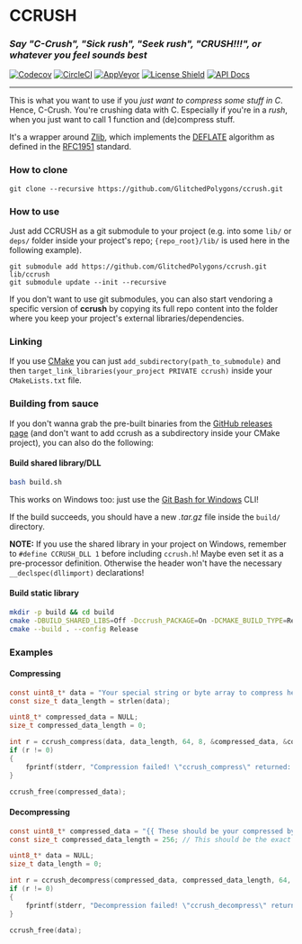 # CCRUSH
### _Say "C-Crush", "Sick rush", "Seek rush", "CRUSH!!!", or whatever you feel sounds best_

[![Codecov](https://codecov.io/gh/GlitchedPolygons/ccrush/branch/master/graph/badge.svg)](https://codecov.io/gh/GlitchedPolygons/ccrush)
[![CircleCI](https://circleci.com/gh/GlitchedPolygons/ccrush/tree/master.svg?style=shield)](https://circleci.com/gh/GlitchedPolygons/ccrush/tree/master)
[![AppVeyor](https://ci.appveyor.com/api/projects/status/l6d4kry0mf097k2q?svg=true)](https://ci.appveyor.com/project/GlitchedPolygons/ccrush)
[![License Shield](https://img.shields.io/badge/license-BSD--2--clause-blueviolet)](https://github.com/GlitchedPolygons/ccrush/blob/master/LICENSE)
[![API Docs](https://img.shields.io/badge/api-docs-informational.svg)](https://glitchedpolygons.github.io/ccrush/files.html)

---

This is what you want to use if you _just want to compress some stuff in C_. 
Hence, C-Crush. You're crushing data with C. Especially if you're in a _rush_, 
when you just want to call 1 function and (de)compress stuff.

It's a wrapper around [Zlib](https://github.com/madler/zlib), which implements the [DEFLATE](https://en.m.wikipedia.org/wiki/DEFLATE)
algorithm as defined in the [RFC1951](https://tools.ietf.org/html/rfc1951) standard.

### How to clone
`git clone --recursive https://github.com/GlitchedPolygons/ccrush.git`

### How to use
Just add CCRUSH as a git submodule to your project (e.g. into some `lib/` or `deps/` folder inside your project's repo; `{repo_root}/lib/` is used here in the following example).

```
git submodule add https://github.com/GlitchedPolygons/ccrush.git lib/ccrush
git submodule update --init --recursive
```

If you don't want to use git submodules, you can also start vendoring a specific version of **ccrush** by copying its full repo content into the folder where you keep your project's external libraries/dependencies.

### Linking

If you use [CMake](https://cmake.org) you can just `add_subdirectory(path_to_submodule)` and then `target_link_libraries(your_project PRIVATE ccrush)` inside your `CMakeLists.txt` file.

### Building from sauce

If you don't wanna grab the pre-built binaries from the [GitHub releases page](https://github.com/GlitchedPolygons/ccrush/releases) (and don't want to add ccrush as a subdirectory inside your CMake project), you can also do the following:

#### Build shared library/DLL

```bash
bash build.sh
```
This works on Windows too: just use the [Git Bash for Windows](https://git-scm.com/download/win) CLI!

If the build succeeds, you should have a new _.tar.gz_ file inside the `build/` directory.

**NOTE:** If you use the shared library in your project on Windows, remember to `#define CCRUSH_DLL 1` before including `ccrush.h`! Maybe even set it as a pre-processor definition. Otherwise the header won't have the necessary `__declspec(dllimport)` declarations!

#### Build static library

```bash
mkdir -p build && cd build
cmake -DBUILD_SHARED_LIBS=Off -Dccrush_PACKAGE=On -DCMAKE_BUILD_TYPE=Release ..
cmake --build . --config Release
```

### Examples

#### Compressing

```c
const uint8_t* data = "Your special string or byte array to compress here!";
const size_t data_length = strlen(data);

uint8_t* compressed_data = NULL;
size_t compressed_data_length = 0;

int r = ccrush_compress(data, data_length, 64, 8, &compressed_data, &compressed_data_length);
if (r != 0)
{
    fprintf(stderr, "Compression failed! \"ccrush_compress\" returned: %d", r);
}

ccrush_free(compressed_data);
```

#### Decompressing

```c
const uint8_t* compressed_data = "{{ These should be your compressed bytes written by the ccrush_compress function }}";
const size_t compressed_data_length = 256; // This should be the exact length of the compressed data array as written by the ccrush_compress function! 

uint8_t* data = NULL;
size_t data_length = 0;

int r = ccrush_decompress(compressed_data, compressed_data_length, 64, &data, &data_length);
if (r != 0)
{
    fprintf(stderr, "Decompression failed! \"ccrush_decompress\" returned: %d", r);
}

ccrush_free(data);
```
